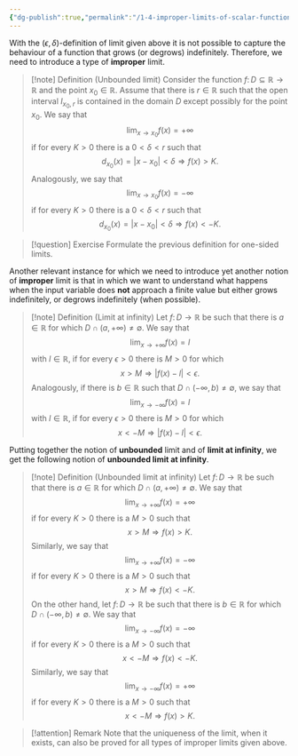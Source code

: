 ```yaml
---
{"dg-publish":true,"permalink":"/1-4-improper-limits-of-scalar-functions/","dgHomeLink":true,"dgPassFrontmatter":false,"dgShowBacklinks":true,"dgShowLocalGraph":true,"dgShowInlineTitle":true,"dgShowFileTree":true,"dgEnableSearch":true}
---
```


With the $(\epsilon,\delta)$-definition of limit given above it is not possible to capture the behaviour of a function that grows (or degrows) indefinitely. Therefore, we need to introduce a type of **improper** limit.

>[!note] Definition (Unbounded limit)
>Consider the function $f\colon D\subseteq \mathbb{R}\rightarrow \mathbb{R}$ and the point $x_{0}\in\mathbb{R}$. Assume that there is $r\in\mathbb{R}$ such that the open interval $I_{x_{0},r}$ is contained in the domain $D$ except possibly for the point $x_{0}$. We say that 
>$$ \lim_{x\rightarrow x_{0}} f(x)=+\infty 
>$$ 
>if for every $K>0$ there is a  $0< \delta< r$ such that 
>$$
>d_{x_{0}}(x)=|x-x_{0}|<\delta \Longrightarrow f(x)> K.
>$$
>Analogously, we say that 
>$$ \lim_{x\rightarrow x_{0}} f(x)=-\infty 
>$$ 
>if for every $K>0$ there is a  $0< \delta< r$ such that 
>$$
>d_{x_{0}}(x)=|x-x_{0}|<\delta \Longrightarrow f(x)<- K.
>$$

>[!question] Exercise
>Formulate the previous definition for one-sided limits.

Another relevant instance for which we need to introduce yet another notion of **improper** limit is that in which we want to understand what happens when the input variable does **not** approach a finite value but either grows indefinitely, or degrows indefinitely (when possible).

>[!note] Definition (Limit at infinity)
>Let $f\colon D\rightarrow \mathbb{R}$ be such that there is $a\in\mathbb{R}$ for which $D\cap (a,+\infty)\neq\emptyset$. We say that
>$$
>\lim_{x\rightarrow +\infty} f(x)= l
>$$
>with $l\in\mathbb{R}$,  if for every $\epsilon>0$ there is $M>0$ for which 
>$$
>x>M\Longrightarrow |f(x) -l|< \epsilon. 
>$$
>Analogously, if  there is $b\in \mathbb{R}$ such that $D\cap(-\infty, b)\neq \emptyset$, we say that
>$$
>\lim_{x\rightarrow -\infty} f(x)= l
>$$
>with $l\in\mathbb{R}$, if for every $\epsilon>0$ there is $M>0$ for which 
>$$
>x<-M\Longrightarrow |f(x) - l|< \epsilon. 
>$$

Putting together the notion of **unbounded** limit and of **limit at infinity**, we get the following notion of **unbounded limit at infinity**.

>[!note] Definition (Unbounded limit at infinity)
>Let $f\colon D\rightarrow \mathbb{R}$ be such that there is $a\in\mathbb{R}$ for which $D\cap (a,+\infty)\neq\emptyset$. We say that
>$$ \lim_{x\rightarrow +\infty} f(x)=+\infty 
>$$ 
>if for every $K>0$ there is a  $M>0$ such that 
>$$
>x>M \Longrightarrow f(x)> K.
>$$
>Similarly, we say that 
>$$ \lim_{x\rightarrow +\infty} f(x)=-\infty 
>$$ 
>if for every $K>0$ there is a  $M>0$ such that 
>$$
>x>M \Longrightarrow f(x)< -K.
>$$
>On the other hand, let $f\colon D\rightarrow \mathbb{R}$ be such that there is $b\in\mathbb{R}$ for which $D\cap (-\infty,b)\neq\emptyset$. We say that
>$$ \lim_{x\rightarrow -\infty} f(x)=-\infty 
>$$ 
>if for every $K>0$ there is a  $M>0$ such that 
>$$
>x<-M \Longrightarrow f(x)<- K.
>$$
>Similarly, we say that
>$$ \lim_{x\rightarrow -\infty} f(x)=+\infty 
>$$ 
>if for every $K>0$ there is a  $M>0$ such that 
>$$
>x<-M \Longrightarrow f(x)>K.
>$$

>[!attention] Remark
>Note that the uniqueness of the limit, when it exists, can also be proved for all types of improper limits given above.

